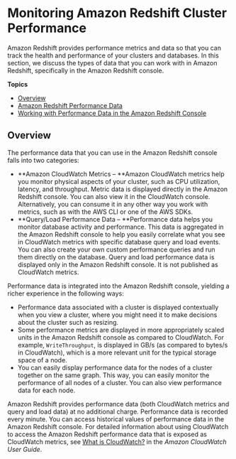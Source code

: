 # Monitoring Amazon Redshift Cluster Performance<a name="metrics"></a>

Amazon Redshift provides performance metrics and data so that you can track the health and performance of your clusters and databases\. In this section, we discuss the types of data that you can work with in Amazon Redshift, specifically in the Amazon Redshift console\. 

**Topics**
+ [Overview](#metrics-overview)
+ [Amazon Redshift Performance Data](metrics-listing.md)
+ [Working with Performance Data in the Amazon Redshift Console](performance-metrics-console.md)

## Overview<a name="metrics-overview"></a>

The performance data that you can use in the Amazon Redshift console falls into two categories:
+ **Amazon CloudWatch Metrics – **Amazon CloudWatch metrics help you monitor physical aspects of your cluster, such as CPU utilization, latency, and throughput\. Metric data is displayed directly in the Amazon Redshift console\. You can also view it in the CloudWatch console\. Alternatively, you can consume it in any other way you work with metrics, such as with the AWS CLI or one of the AWS SDKs\. 
+ **Query/Load Performance Data – **Performance data helps you monitor database activity and performance\. This data is aggregated in the Amazon Redshift console to help you easily correlate what you see in CloudWatch metrics with specific database query and load events\. You can also create your own custom performance queries and run them directly on the database\. Query and load performance data is displayed only in the Amazon Redshift console\. It is not published as CloudWatch metrics\. 

Performance data is integrated into the Amazon Redshift console, yielding a richer experience in the following ways:
+ Performance data associated with a cluster is displayed contextually when you view a cluster, where you might need it to make decisions about the cluster such as resizing\.
+ Some performance metrics are displayed in more appropriately scaled units in the Amazon Redshift console as compared to CloudWatch\. For example, `WriteThroughput`, is displayed in GB/s \(as compared to bytes/s in CloudWatch\), which is a more relevant unit for the typical storage space of a node\.
+ You can easily display performance data for the nodes of a cluster together on the same graph\. This way, you can easily monitor the performance of all nodes of a cluster\. You can also view performance data for each node\. 

Amazon Redshift provides performance data \(both CloudWatch metrics and query and load data\) at no additional charge\. Performance data is recorded every minute\. You can access historical values of performance data in the Amazon Redshift console\. For detailed information about using CloudWatch to access the Amazon Redshift performance data that is exposed as CloudWatch metrics, see [What is CloudWatch?](https://docs.aws.amazon.com/AmazonCloudWatch/latest/DeveloperGuide/WhatIsCloudWatch.html.html) in the *Amazon CloudWatch User Guide*\. 